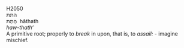 H2050  
התת  
הָתַת ‎ hâthath  
*haw-thath‘*  
A primitive root; properly to *break* in upon, that is, to *assail: -*
imagine mischief.  
